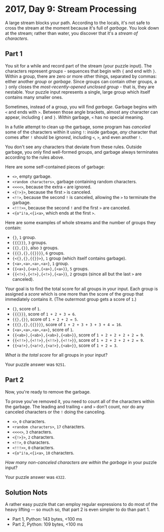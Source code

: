 # 2017, Day 9: Stream Processing

A large stream blocks your path. According to the locals, it's not safe to cross the stream at the moment because it's full of _garbage_. You look down at the stream; rather than water, you discover that it's a _stream of characters_.

## Part 1

You sit for a while and record part of the stream (your puzzle input). The characters represent _groups_ - sequences that begin with `{` and end with `}`. Within a group, there are zero or more other things, separated by commas: either another _group_ or _garbage_. Since groups can contain other groups, a `}` only closes the _most-recently-opened unclosed group_ - that is, they are nestable. Your puzzle input represents a single, large group which itself contains many smaller ones.

Sometimes, instead of a group, you will find _garbage_. Garbage begins with `<` and ends with `>`. Between those angle brackets, almost any character can appear, including `{` and `}`. _Within_ garbage, `<` has no special meaning.

In a futile attempt to clean up the garbage, some program has _canceled_ some of the characters within it using `!`: inside garbage, _any_ character that comes after `!` should be _ignored_, including `<`, `>`, and even another `!`.

You don't see any characters that deviate from these rules. Outside garbage, you only find well-formed groups, and garbage always terminates according to the rules above.

Here are some self-contained pieces of garbage:

*   `<>`, empty garbage.
*   `<random characters>`, garbage containing random characters.
*   `<<<<>`, because the extra `<` are ignored.
*   `<{!>}>`, because the first `>` is canceled.
*   `<!!>`, because the second `!` is canceled, allowing the `>` to terminate the garbage.
*   `<!!!>>`, because the second `!` and the first `>` are canceled.
*   `<{o"i!a,<{i<a>`, which ends at the first `>`.

Here are some examples of whole streams and the number of groups they contain:

*   `{}`, `1` group.
*   `{{{}}}`, `3` groups.
*   `{{},{}}`, also `3` groups.
*   `{{{},{},{{}}}}`, `6` groups.
*   `{<{},{},{{}}>}`, `1` group (which itself contains garbage).
*   `{<a>,<a>,<a>,<a>}`, `1` group.
*   `{{<a>},{<a>},{<a>},{<a>}}`, `5` groups.
*   `{{<!>},{<!>},{<!>},{<a>}}`, `2` groups (since all but the last `>` are canceled).

Your goal is to find the total score for all groups in your input. Each group is assigned a _score_ which is one more than the score of the group that immediately contains it. (The outermost group gets a score of `1`.)

*   `{}`, score of `1`.
*   `{{{}}}`, score of `1 + 2 + 3 = 6`.
*   `{{},{}}`, score of `1 + 2 + 2 = 5`.
*   `{{{},{},{{}}}}`, score of `1 + 2 + 3 + 3 + 3 + 4 = 16`.
*   `{<a>,<a>,<a>,<a>}`, score of `1`.
*   `{{<ab>},{<ab>},{<ab>},{<ab>}}`, score of `1 + 2 + 2 + 2 + 2 = 9`.
*   `{{<!!>},{<!!>},{<!!>},{<!!>}}`, score of `1 + 2 + 2 + 2 + 2 = 9`.
*   `{{<a!>},{<a!>},{<a!>},{<ab>}}`, score of `1 + 2 = 3`.

_What is the total score_ for all groups in your input?

Your puzzle answer was `9251`.

## Part 2

Now, you're ready to remove the garbage.

To prove you've removed it, you need to count all of the characters within the garbage. The leading and trailing `<` and `>` don't count, nor do any canceled characters or the `!` doing the canceling.

*   `<>`, `0` characters.
*   `<random characters>`, `17` characters.
*   `<<<<>`, `3` characters.
*   `<{!>}>`, `2` characters.
*   `<!!>`, `0` characters.
*   `<!!!>>`, `0` characters.
*   `<{o"i!a,<{i<a>`, `10` characters.

_How many non-canceled characters are within the garbage_ in your puzzle input?

Your puzzle answer was `4322`.


## Solution Nots

A rather easy puzzle that can employ regular expressions to do most of the heavy lifting -- so much so, that part 2 is even simpler to do than part 1.

* Part 1, Python: 143 bytes, <100 ms
* Part 2, Python: 109 bytes, <100 ms
